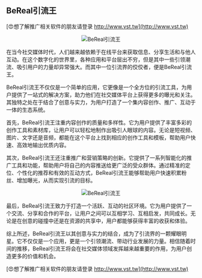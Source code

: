 ## **BeReal引流王**

[😍想了解推广相关软件的朋友请登录 http://www.vst.tw](http://www.vst.tw)

 <center><img src="https://vst.tw/MP4/tuiguang/png/6.png" alt="BeReal引流王"></center>

在当今社交媒体时代，人们越来越依赖于在线平台来获取信息、分享生活和与他人互动。在这个数字化的世界里，各种应用和平台层出不穷，但是其中一些引领潮流、吸引用户的力量却异常强大。而其中一位引流界的佼佼者，便是BeReal引流王。

BeReal引流王不仅仅是一个简单的应用，它更像是一个全方位的引流工具，为用户提供了一站式的解决方案，助力他们在社交媒体平台上获得更多的曝光和关注。其独特之处在于结合了创意与实力，为用户打造了一个集内容创作、推广、互动于一体的生态系统。

首先，BeReal引流王注重内容创作的质量和多样性。它为用户提供了丰富多彩的创作工具和素材库，让用户可以轻松地制作出吸引人眼球的内容。无论是短视频、图片、文字还是音频，都能在这个平台上找到相应的创作工具和模板，帮助用户快速、高效地输出优质内容。

其次，BeReal引流王还注重推广和营销策略的创新。它提供了一系列智能化的推广工具和功能，帮助用户将自己的内容推送给更广泛的受众群体。通过精准的定位、个性化的推荐和有效的互动方式，BeReal引流王能够帮助用户快速积累粉丝、增加曝光，从而实现引流的目标。

 <center><img src="https://vst.tw/MP4/tuiguang/png/2.png" alt="BeReal引流王"></center>

最后，BeReal引流王致力于打造一个活跃、互动的社区环境。它为用户提供了一个交流、分享和合作的平台，让用户之间可以互相学习、互相启发，共同成长。无论是在创意的碰撞中还是在资源的共享中，用户都能够获得丰富的收获和体验。

综上所述，BeReal引流王以其创意与实力的结合，成为了引流界的一颗耀眼明星。它不仅仅是一个应用，更是一个引领潮流、带动行业发展的力量。相信随着时间的推移，BeReal引流王将会在社交媒体领域发挥越来越重要的作用，为用户创造更多的价值和机会。

[😍想了解推广相关软件的朋友请登录 http://www.vst.tw](http://www.vst.tw)




